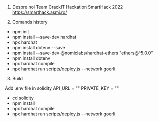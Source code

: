1. Despre noi
Team CrackIT
Hackatlon SmartHack 2022 https://smarthack.asmi.ro/

2. Comands history
 - npm init
 - npm install --save-dev hardhat
 - npx hardhat
 - npm install dotenv --save
 - npm install --save-dev @nomiclabs/hardhat-ethers "ethers@^5.0.0"
 - npm install dotenv
 - npx hardhat compile
 - npx hardhat run scripts/deploy.js --network goerli

3. Build
 
 Add .env file in solidity
API_URL  = ""
PRIVATE_KEY = ""

 - cd solidity
 - npm install
 - npx hardhat compile
 - npx hardhat run scripts/deploy.js --network goerli




